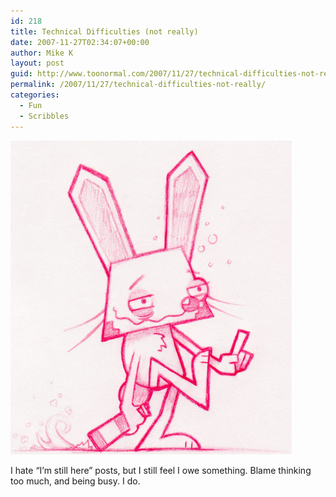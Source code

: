 ```yaml
---
id: 218
title: Technical Difficulties (not really)
date: 2007-11-27T02:34:07+00:00
author: Mike K
layout: post
guid: http://www.toonormal.com/2007/11/27/technical-difficulties-not-really/
permalink: /2007/11/27/technical-difficulties-not-really/
categories:
  - Fun
  - Scribbles
---
```

![Drunk Rabbit... it's his fault.](/content/DrunkRabbit.jpg)

I hate &#8220;I&#8217;m still here&#8221; posts, but I still feel I owe something. Blame thinking too much, and being busy. I do.